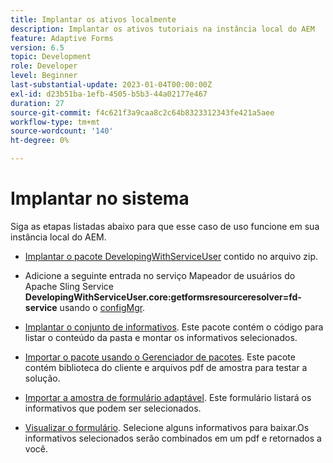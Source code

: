 ```yaml
---
title: Implantar os ativos localmente
description: Implantar os ativos tutoriais na instância local do AEM
feature: Adaptive Forms
version: 6.5
topic: Development
role: Developer
level: Beginner
last-substantial-update: 2023-01-04T00:00:00Z
exl-id: d23b51ba-1efb-4505-b5b3-44a02177e467
duration: 27
source-git-commit: f4c621f3a9caa8c2c64b8323312343fe421a5aee
workflow-type: tm+mt
source-wordcount: '140'
ht-degree: 0%

---
```


# Implantar no sistema

Siga as etapas listadas abaixo para que esse caso de uso funcione em sua instância local do AEM.

* [Implantar o pacote DevelopingWithServiceUser](https://experienceleague.adobe.com/docs/experience-manager-learn/assets/developingwithserviceuser.zip) contido no arquivo zip.

* Adicione a seguinte entrada no serviço Mapeador de usuários do Apache Sling Service **DevelopingWithServiceUser.core:getformsresourceresolver=fd-service** usando o [configMgr](http://localhost:4502/system/console/configMgr).

* [Implantar o conjunto de informativos](assets/Newsletters.core-1.0.0-SNAPSHOT.jar). Este pacote contém o código para listar o conteúdo da pasta e montar os informativos selecionados.

* [Importar o pacote usando o Gerenciador de pacotes](assets/newsletter.zip). Este pacote contém biblioteca do cliente e arquivos pdf de amostra para testar a solução.

* [Importar a amostra de formulário adaptável](assets/sample-adaptive-form.zip). Este formulário listará os informativos que podem ser selecionados.

* [Visualizar o formulário](http://localhost:4502/content/dam/formsanddocuments/downloadarchivednewsletters/jcr:content?wcmmode=disabled).
Selecione alguns informativos para baixar.Os informativos selecionados serão combinados em um pdf e retornados a você.
